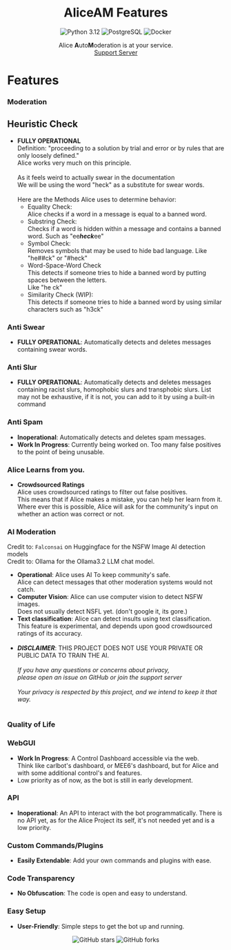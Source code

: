 <div align="center">

# AliceAM Features

![Python 3.12](https://img.shields.io/badge/Python-3.12-blue?logo=python&logoColor=white)
![PostgreSQL](https://img.shields.io/badge/PostgreSQL-316192?logo=postgresql&logoColor=white)
![Docker](https://img.shields.io/badge/Docker-2496ED?logo=docker&logoColor=white)

Alice **A**uto**M**oderation is at your service.<br>[Support Server](https://discord.gg/HkKAsgvCzt)
</div>

# Features

### Moderation

## Heuristic Check
- **FULLY OPERATIONAL**<br>
Definition: "proceeding to a solution by trial and error or by rules that are only loosely defined."<br>
Alice works very much on this principle.<br><br>
As it feels weird to actually swear in the documentation<br>
We will be using the word "heck" as a substitute for swear words.<br><br>
Here are the Methods Alice uses to determine behavior:
  - Equality Check:<br>
  Alice checks if a word in a message is equal to a banned word.
  - Substring Check:<br>
  Checks if a word is hidden within a message and contains a banned word. Such as "ee***heck***ee"
  - Symbol Check:<br>
  Removes symbols that may be used to hide bad language. Like "he##ck" or "#heck"
  - Word-Space-Word Check<br>
  This detects if someone tries to hide a banned word by putting spaces between the letters.<br>
    Like "he ck"
  - Similarity Check (WIP):<br>
    This detects if someone tries to hide a banned word by using similar characters such as
    "h3ck"

### Anti Swear
- **FULLY OPERATIONAL**: Automatically detects and deletes messages containing swear words.

### Anti Slur
- **FULLY OPERATIONAL**: Automatically detects and deletes messages containing racist slurs,
homophobic slurs and transphobic slurs. List may not be exhaustive, if it is not, you can
add to it by using a built-in command

### Anti Spam
- **Inoperational**: Automatically detects and deletes spam messages.
- **Work In Progress**: Currently being worked on. Too many false positives
to the point of being unusable.

### Alice Learns from you.
- **Crowdsourced Ratings**<br>
Alice uses crowdsourced ratings to filter out false positives.<br>
This means that if Alice makes a mistake, you can help her learn from it.<br> Where ever this
is possible, Alice will ask for the community's input on whether an action was correct or not.

### AI Moderation
Credit to: `Falconsai` on Huggingface for the NSFW Image AI detection models<br>
Credit to: Ollama for the Ollama3.2 LLM chat model.

- **Operational**: Alice uses AI To keep community's safe.<br>
Alice can detect messages that other moderation systems would not catch.<br>
- **Computer Vision**: Alice can use computer vision to detect NSFW images.<br>
Does not usually detect NSFL yet. (don't google it, its gore.)
- **Text classification**: Alice can detect insults using text classification.<br>
This feature is experimental, and depends upon good crowdsourced ratings of its accuracy.
<br><br>
- ***DISCLAIMER***: THIS PROJECT DOES NOT USE YOUR PRIVATE OR PUBLIC DATA TO TRAIN THE AI.
  <br><br>
  *If you have any questions or concerns about privacy,<br>please open an issue on GitHub or join the support server*
  <br><br>
  *Your privacy is respected by this project, and we intend to keep it that way.*<br><br>

### Quality of Life
### WebGUI
- **Work In Progress**: A Control Dashboard accessible via the web.<br>
Think like carlbot's dashboard, or MEE6's dashboard, but for Alice and with some additional
control's and features.
- Low priority as of now, as the bot is still in early development.

### API
- **Inoperational**: An API to interact with the bot programmatically.
There is no API yet, as for the Alice Project its self, it's not needed yet and
is a low priority.

### Custom Commands/Plugins
- **Easily Extendable**: Add your own commands and plugins with ease.

### Code Transparency
- **No Obfuscation**: The code is open and easy to understand.

### Easy Setup
- **User-Friendly**: Simple steps to get the bot up and running.

<div align="center">
  <img src="https://img.shields.io/github/stars/Ames-hub/AliceAM?style=social" alt="GitHub stars">
  <img src="https://img.shields.io/github/forks/Ames-hub/AliceAM?style=social" alt="GitHub forks">
</div>